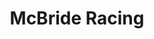 ---
title: "McBride Racing"
address: "Whitehouse Retail Park, Buncrana Rd, Derry, Co. Derry BT48 8LB"
tel: "028 7126 8200"
county: "Derry"
category: "Horse Racing"
type: "Content"
lat: "55.026528"
lng: "-7.344999"
---